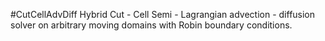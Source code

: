 #CutCellAdvDiff
Hybrid Cut - Cell Semi - Lagrangian advection -
    diffusion solver on arbitrary moving domains with Robin boundary conditions.
